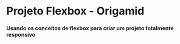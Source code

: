 <h1> Projeto Flexbox - Origamid</h>

#### Usando os conceitos de flexbox para criar um projeto totalmente responsivo